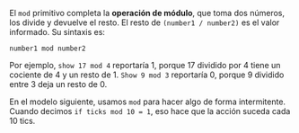 ﻿El `mod` primitivo completa la **operación de módulo**, que toma dos números, los divide y devuelve el resto. El resto de `(number1 / number2)` es el valor informado. Su sintaxis es:

``` number1 mod number2 ```

Por ejemplo, `show 17 mod 4` reportaría 1, porque 17 dividido por 4 tiene un cociente de 4 y un resto de 1. `Show 9 mod 3` reportaría 0, porque 9 dividido entre 3 deja un resto de 0.

En el modelo siguiente, usamos `mod` para hacer algo de forma intermitente. Cuando decimos `if ticks mod 10 = 1`, eso hace que la acción suceda cada 10 tics.